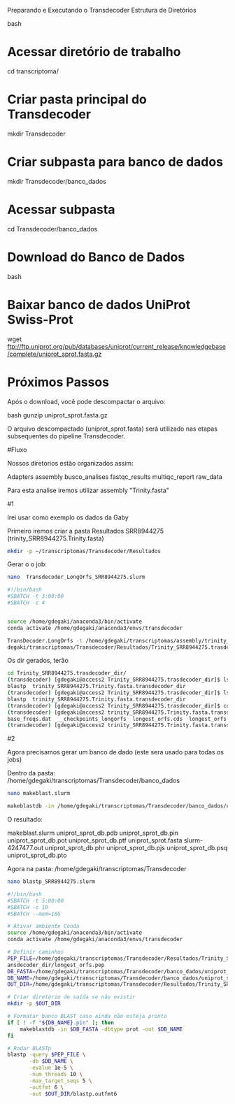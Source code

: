 Preparando e Executando o Transdecoder
Estrutura de Diretórios

bash
# Acessar diretório de trabalho
cd transcriptoma/

# Criar pasta principal do Transdecoder
mkdir Transdecoder

# Criar subpasta para banco de dados
mkdir Transdecoder/banco_dados

# Acessar subpasta
cd Transdecoder/banco_dados

# Download do Banco de Dados

bash

# Baixar banco de dados UniProt Swiss-Prot
wget ftp://ftp.uniprot.org/pub/databases/uniprot/current_release/knowledgebase/complete/uniprot_sprot.fasta.gz

# Próximos Passos
Após o download, você pode descompactar o arquivo:

bash
gunzip uniprot_sprot.fasta.gz

O arquivo descompactado (uniprot_sprot.fasta) será utilizado nas etapas subsequentes do pipeline Transdecoder.

#Fluxo

Nossos diretorios estão organizados assim:

Adapters  assembly  busco_analises  fastqc_results  multiqc_report  raw_data

Para esta analise iremos utilizar assembly "Trinity.fasta"

#1

Irei usar como exemplo os dados da Gaby 

Primeiro iremos criar a pasta Resultados SRR8944275 (trinity_SRR8944275.Trinity.fasta)

```bash
mkdir -p ~/transcriptomas/Transdecoder/Resultados
```
Gerar o o job:

```bash
nano  Transdecoder_LongOrfs_SRR8944275.slurm
```

```bash
#!/bin/bash
#SBATCH -t 3:00:00
#SBATCH -c 4


source /home/gdegaki/anaconda3/bin/activate 
conda activate /home/gdegaki/anaconda3/envs/transdecoder 

TransDecoder.LongOrfs -t /home/gdegaki/transcriptomas/assembly/trinity_SRR8944275.Trinity.fasta -G universal -S --output_dir /home/g
degaki/transcriptomas/Transdecoder/Resultados/Trinity_SRR8944275.trasdecoder_dir/

```

Os dir gerados, terão

```bash
cd Trinity_SRR8944275.trasdecoder_dir/
(transdecoder) [gdegaki@access2 Trinity_SRR8944275.trasdecoder_dir]$ ls
blastp  trinity_SRR8944275.Trinity.fasta.transdecoder_dir
(transdecoder) [gdegaki@access2 Trinity_SRR8944275.trasdecoder_dir]$ ls
blastp  trinity_SRR8944275.Trinity.fasta.transdecoder_dir
(transdecoder) [gdegaki@access2 Trinity_SRR8944275.trasdecoder_dir]$ cd trinity_SRR8944275.Trinity.fasta.transdecoder_dir/
(transdecoder) [gdegaki@access2 trinity_SRR8944275.Trinity.fasta.transdecoder_dir]$ ls
base_freqs.dat  __checkpoints_longorfs  longest_orfs.cds  longest_orfs.gff3  longest_orfs.pep
(transdecoder) [gdegaki@access2 trinity_SRR8944275.Trinity.fasta.transdecoder_dir]$ 
```

#2 

Agora precisamos gerar um banco de dado (este sera usado para todas os jobs)

Dentro da pasta: /home/gdegaki/transcriptomas/Transdecoder/banco_dados

```bash
nano makeblast.slurm
```

```bash
makeblastdb -in /home/gdegaki/transcriptomas/Transdecoder/banco_dados/uniprot_sprot.fasta -dbtype prot -out /home/gdegaki/transcriptomas/Transdecoder/banco_dados/uniprot_sprot_db
```

O resultado: 

makeblast.slurm    uniprot_sprot_db.pdb  uniprot_sprot_db.pin  uniprot_sprot_db.pot  uniprot_sprot_db.ptf  uniprot_sprot.fasta
slurm-4247477.out  uniprot_sprot_db.phr  uniprot_sprot_db.pjs  uniprot_sprot_db.psq  uniprot_sprot_db.pto


Agora na pasta: /home/gdegaki/transcriptomas/Transdecoder

```bash
nano blastp_SRR8944275.slurm
```

```bash
#!/bin/bash
#SBATCH -t 5:00:00
#SBATCH -c 10
#SBATCH --mem=16G

# Ativar ambiente Conda
source /home/gdegaki/anaconda3/bin/activate
conda activate /home/gdegaki/anaconda3/envs/transdecoder

# Definir caminhos
PEP_FILE=/home/gdegaki/transcriptomas/Transdecoder/Resultados/Trinity_SRR8944275.trasdecoder_dir/trinity_SRR8944275.Trinity.fasta.tr
ansdecoder_dir/longest_orfs.pep
DB_FASTA=/home/gdegaki/transcriptomas/Transdecoder/banco_dados/uniprot_sprot.fasta
DB_NAME=/home/gdegaki/transcriptomas/Transdecoder/banco_dados/uniprot_sprot_db
OUT_DIR=/home/gdegaki/transcriptomas/Transdecoder/Resultados/Trinity_SRR8944275.trasdecoder_dir/blastp

# Criar diretório de saída se não existir
mkdir -p $OUT_DIR

# Formatar banco BLAST caso ainda não esteja pronto
if [ ! -f "${DB_NAME}.pin" ]; then
    makeblastdb -in $DB_FASTA -dbtype prot -out $DB_NAME
fi

# Rodar BLASTp
blastp -query $PEP_FILE \
       -db $DB_NAME \
       -evalue 1e-5 \
       -num_threads 10 \
       -max_target_seqs 5 \
       -outfmt 6 \
       -out $OUT_DIR/blastp.outfmt6
```





















